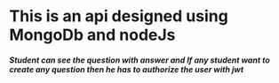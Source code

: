 #  This is an api designed using MongoDb and nodeJs
##### Student can see the question with answer and If any student want to create any question then he has to authorize the user with jwt